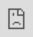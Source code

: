 ```yaml
---
obsidianUIMode: preview
cssClasses: cards, iframe-100
---
```


<div style="display: block; position: absolute; left: 0; top: 0; width: 100%; height: 100%; --aspect-ratio:9/16; padding-bottom: calc(var(--aspect-ratio) * 100%);"><iframe src="https://www.allhistory.com/map" allow="fullscreen" style="position: absolute; top: 0px; left: 0px; border:none; height: 100%; width: 100%;"></iframe></div>